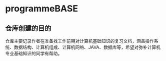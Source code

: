 # programmeBASE
## 仓库创建的目的
仓库主要记录作者在准备找工作前期对计算机基础知识的复习文档，涵盖操作系统、数据结构、计算机组成、计算机网络、JAVA、数据库等，希望对弥补计算机专业基础知识的同学有帮助。
